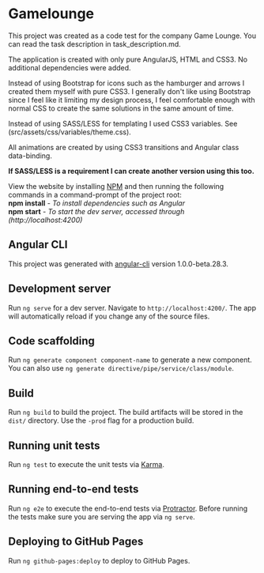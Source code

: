 # Gamelounge

This project was created as a code test for the company Game Lounge.
You can read the task description in task_description.md.

The application is created with only pure AngularJS, HTML and CSS3. No additional dependencies were added.

Instead of using Bootstrap for icons such as the hamburger and arrows I created them myself with pure CSS3. I generally don't like using Bootstrap since I feel like it limiting my design process, I feel comfortable enough with normal CSS to create the same solutions in the same amount of time.

Instead of using SASS/LESS for templating I used CSS3 variables. See (src/assets/css/variables/theme.css).

All animations are created by using CSS3 transitions and Angular class data-binding.

**If SASS/LESS is a requirement I can create another version using this too.**

View the website by installing [NPM](https://nodejs.org/en/) and then running the following commands in a command-prompt of the project root:  
**npm install** *- To install dependencies such as Angular*  
**npm start** *- To start the dev server, accessed through (http://localhost:4200)*

## Angular CLI

This project was generated with [angular-cli](https://github.com/angular/angular-cli) version 1.0.0-beta.28.3.

## Development server

Run `ng serve` for a dev server. Navigate to `http://localhost:4200/`. The app will automatically reload if you change any of the source files.

## Code scaffolding

Run `ng generate component component-name` to generate a new component. You can also use `ng generate directive/pipe/service/class/module`.

## Build

Run `ng build` to build the project. The build artifacts will be stored in the `dist/` directory. Use the `-prod` flag for a production build.

## Running unit tests

Run `ng test` to execute the unit tests via [Karma](https://karma-runner.github.io).

## Running end-to-end tests

Run `ng e2e` to execute the end-to-end tests via [Protractor](http://www.protractortest.org/).
Before running the tests make sure you are serving the app via `ng serve`.

## Deploying to GitHub Pages

Run `ng github-pages:deploy` to deploy to GitHub Pages.
